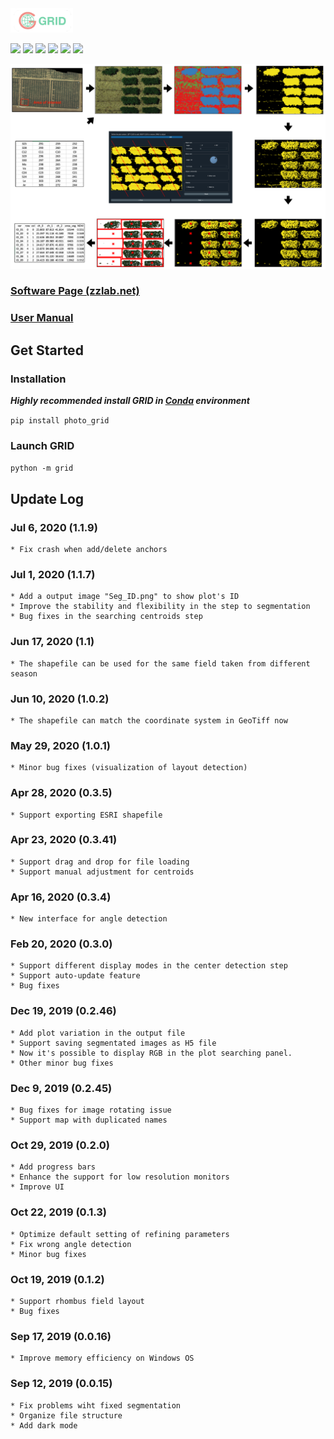<img src = "res/GRID_banner.png" width = 100>

[![](https://img.shields.io/pypi/pyversions/photo_grid.svg?logo=python&logoColor=white)](https://pypi.org/project/photo-grid/)
[![](https://img.shields.io/pypi/dm/photo_grid.svg?label=pypi%20downloads&logo=python&logoColor=white)](https://pypi.org/project/photo-grid/)
[![](https://img.shields.io/pypi/v/photo_grid.svg?label=pypi%20version&logo=python&logoColor=white)](https://pypi.org/project/photo-grid/)
[![](https://api.codacy.com/project/badge/Grade/626008b19df543ecb33a78e8f82f5e91)](https://app.codacy.com/manual/Poissonfish/photo_grid/dashboard)
[![](https://img.shields.io/github/license/poissonfish/photo_grid)](https://github.com/Poissonfish/GRID/blob/master/LICENSE)
[![](https://img.shields.io/github/languages/code-size/poissonfish/photo_grid)](https://github.com/Poissonfish/GRID/search?l=Python)

<img src = "res/abstract.png" width = 1000>

### [Software Page (zzlab.net)](https://zzlab.net/GRID)

### [User Manual](https://poissonfish.github.io/GRID)

## Get Started
### Installation
***Highly recommended install GRID in [Conda](https://poissonfish.github.io/GRID/installation.html) environment***

```pip install photo_grid```
### Launch GRID
```python -m grid```

## Update Log

### Jul 6, 2020 (1.1.9)
    * Fix crash when add/delete anchors

### Jul 1, 2020 (1.1.7)
    * Add a output image "Seg_ID.png" to show plot's ID
    * Improve the stability and flexibility in the step to segmentation
    * Bug fixes in the searching centroids step

### Jun 17, 2020 (1.1)
    * The shapefile can be used for the same field taken from different season

### Jun 10, 2020 (1.0.2)
    * The shapefile can match the coordinate system in GeoTiff now
   
### May 29, 2020 (1.0.1)
    * Minor bug fixes (visualization of layout detection)

### Apr 28, 2020 (0.3.5)
    * Support exporting ESRI shapefile

### Apr 23, 2020 (0.3.41)
    * Support drag and drop for file loading
    * Support manual adjustment for centroids

### Apr 16, 2020 (0.3.4)
    * New interface for angle detection
  
### Feb 20, 2020 (0.3.0)
    * Support different display modes in the center detection step
    * Support auto-update feature
    * Bug fixes

### Dec 19, 2019 (0.2.46)
    * Add plot variation in the output file
    * Support saving segmentated images as H5 file
    * Now it's possible to display RGB in the plot searching panel.
    * Other minor bug fixes

### Dec 9, 2019 (0.2.45)
    * Bug fixes for image rotating issue
    * Support map with duplicated names

### Oct 29, 2019 (0.2.0)
    * Add progress bars
    * Enhance the support for low resolution monitors
    * Improve UI
  
### Oct 22, 2019 (0.1.3)
    * Optimize default setting of refining parameters
    * Fix wrong angle detection
    * Minor bug fixes

### Oct 19, 2019 (0.1.2)
    * Support rhombus field layout
    * Bug fixes

### Sep 17, 2019 (0.0.16)
    * Improve memory efficiency on Windows OS

### Sep 12, 2019 (0.0.15)
    * Fix problems wiht fixed segmentation
    * Organize file structure
    * Add dark mode
